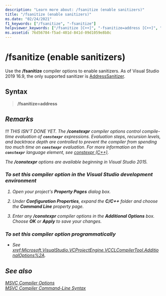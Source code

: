 ```yaml
---
description: "Learn more about: /fsanitize (enable sanitizers)"
title: "/fsanitize (enable sanitizers)"
ms.date: "02/24/2021"
f1_keywords: ["/fsanitize", "-fsanitize"]
helpviewer_keywords: ["/fsanitize [C++]", "-fsanitize=address [C++]", "address sanitizer [C++]"]
ms.assetid: 76d56784-f5ad-401d-841d-09d1059e8b8c
---
```

# /fsanitize (enable sanitizers)

Use the **/fsanitize** compiler options to enable sanitizers. As of Visual Studio 2019 16.9, the only supported sanitizer is [AddressSanitizer](../../sanitizers/asan.md).

## Syntax

> **/fsanitize=address**<em>

## Remarks

!!! THIS ISN'T DONE YET.
The **/constexpr** compiler options control compile-time evaluation of **`constexpr`** expressions. Evaluation steps, recursion levels, and backtrace depth are controlled to prevent the compiler from spending too much time on **`constexpr`** evaluation. For more information on the **`constexpr`** language element, see [constexpr (C++)](../../cpp/constexpr-cpp.md).

The **/constexpr** options are available beginning in Visual Studio 2015.

### To set this compiler option in the Visual Studio development environment

1. Open your project's **Property Pages** dialog box.

2. Under **Configuration Properties**, expand the **C/C++** folder and choose the **Command Line** property page.

3. Enter any **/constexpr** compiler options in the **Additional Options** box. Choose **OK** or **Apply** to save your changes.

### To set this compiler option programmatically

- See <xref:Microsoft.VisualStudio.VCProjectEngine.VCCLCompilerTool.AdditionalOptions%2A>.

## See also

[MSVC Compiler Options](compiler-options.md)<br/>
[MSVC Compiler Command-Line Syntax](compiler-command-line-syntax.md)
